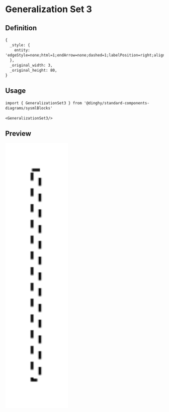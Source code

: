 # Generalization Set 3

## Definition

```
{
  _style: { 
    entity: 'edgeStyle=none;html=1;endArrow=none;dashed=1;labelPosition=right;align=left;',
  },
  _original_width: 3,
  _original_height: 80,
}
```

## Usage

```
import { GeneralizationSet3 } from '@dinghy/standard-components-diagrams/sysmlBlocks'

<GeneralizationSet3/>
```

## Preview

<img src="./generalization-set-3.png" width="200"/>
